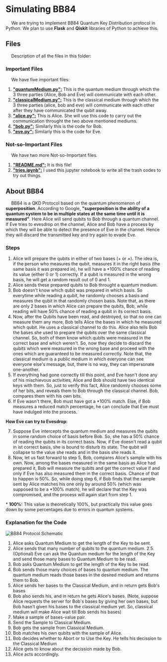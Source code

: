 # Simulating BB84

&emsp; We are trying to implement BB84 Quantum Key Distribution protocol in Python. We plan to use **Flask** and **Qiskit** libraries of Python to achieve this.

## Files

&emsp; Description of all the files in this folder:

### Important Files

&emsp; We have five important files:

1. [**"quantumMedium.py":**](/quantumMedium.py) This is the quantum medium through which the 3 three parties (Alice, Bob and Eve) will communicate with each other.
2. [**"classicalMedium.py":**](/classicalMedium.py) This is the classical medium through which the 3 three parties (alice, bob and eve) will communicate with each other after they have communicated the qubit away.
3. [**"alice.py":**](/alice.py) This is Alice. She will use this code to carry out the communication throught the two above mentioned mediums.
4. [**"bob.py":**](/bob.py) Similarly this is the code for Bob.
5. [**"eve.py":**](/eve.py) Similarly this is the code for Eve.

### Not-so-Important Files

&emsp; We have two more Not-so-Important files.

1. [**"README.md":**](/README.md) It is this file!
2. [**"tries.ipynb":**](/tries.ipynb) I used this jupyter notebook to write all the trash codes to try out things.

## About BB84

&emsp; BB84 is a QKD Protocol based on the quantum phenomenon of **superposition**. According to Google, **"superposition is the ability of a quantum system to be in multiple states at the same time until it is measured"**. Here Alice will send qubits to Bob through a quantum channel. If Eve tries to evesdrop on the channel, Alice and Bob have a process by which they will be able to detect the presence of Eve in the channel. Hence they will discard the transmitted key and try again to evade Eve.

### Steps

1. Alice will prepare the qubits in either of two bases (+ or ×). The idea is, if the person who measures the qubit, measures it in the right basis (the same basis it was prepared in), he will have a *100% chance of reading its value (either 0 or 1) correctly. If a qubit is measured in the wrong basis, he will get a random result out of 0 and 1.
2. Alice sends these prepared qubits to Bob throught a quantum medium.
3. Bob doesn't know which qubit was prepared in which basis. So everytime while reading a qubit, he randomly chooses a basis and measures the qubit in that randomly chosen basis. Note that, as there are only 2 bases in which Alice can prepare the qubits, Bob, while reading will have 50% chance of reading a qubit in its correct basis.
4. Now, after the Qubits have been read, and destroyed, so that no one can measure them any more, Bob tells Alice the bases in which he measured which qubit. He uses a classical channel to do this. Alice also tells Bob the bases she used to prepare the qubits over the same classical channel. So, both of them know which qubits were measured in the correct base and which weren't. So, now they decide to discard the qubits which were measured in the wrong base and proceed with the ones which are guaranteed to be measured correctly. Note that, the classical medium is a public medium in which everyone can see everyone else's message, but, there is no way, they can impersonate one-another.
5. If everything had gone correctly till this point, and Eve hasn't done any of his mischievous activities, Alice and Bob should have two identical keys with them. So, just to verify this fact, Alice randomly chooses some of her bits, and reveals them to Bob through the classical channel. Bob, compares them with his own bits.
6. If Eve wasn't there, Bob must have got a *100% match. Else, if Bob measures a reduced match percentage, he can conclude that Eve must have indulged into the process.

**How Eve can try to Evesdrop:**

7. Suppose Eve intercepts the quantum medium and measures the qubits in some random choice of basis before Bob. So, she has a 50% chance of reading the qubits in its correct basis. Now, if Eve doesn't read a qubit in ist correct basis, she is bound to disturb its state. The qubit will collapse to the value she reads and in the basis she reads it.
8. Now, let us fast forward to step 5, Bob, compares Alice's sample with his own. Now, among the bases measured in the same basis as Alice had prepared it, Bob will measure the qubits and get the correct value if and only if Eve has also measured them in the correct basis. Chance of that to happen is 50%. So, while doing step 6, if Bob finds that the sample sent by Alice matches his one only by around 50% (which was supposed to be a *100% match), he will declare that the Key was compromised, and the process will again start from step 1.

 \* **100%:** This value is theoretically 100%, but practically this value goes down by some percentages due to errors in quantum systems.

### Explanation for the Code

![BB84 Protocol Schematic](ref/Flow_Chart.png)

 1. Alice asks Quantum Medium to get the length of the Key to be sent.
 2. Alice sends that many number of qubits to the quantum medium.
 2.5. (Optional) Eve can ask the Quantum medium for the length of the Key and send those many bases to Quantum Medium to be read.
 3. Bob asks Quantum Medium to get the length of the Key to be read.
 4. Bob sends those many choices of bases to quantum medium. The quantum medium reads those bases in the desired medium and returns them to Bob.
 5. Alice sends her bases to the Classical Medium, and in return gets Bob's bases
 6. Bob also sends his, and in return he gets Alice's bases. (Note, suppose Alice requests the server for Bob's bases by giving her own bases, but Bob hasn't given his bases to the classical medium yet. So, classical medium will make Alice wait till Bob sends his bases)
 7. Make a sample of bases-value pair.
 8. Send the Sample to Classical Medium.
 9. Bob gets the sample from Classical Medium.
 10. Bob matches his own qubits with the sample of Alice.
 11. Bob decides whether to Abort or to Use the Key. He tells his decission to the Classical Medium
 12. Alice gets to know about the decission made by Bob.
 13. Alice acts accordingly.